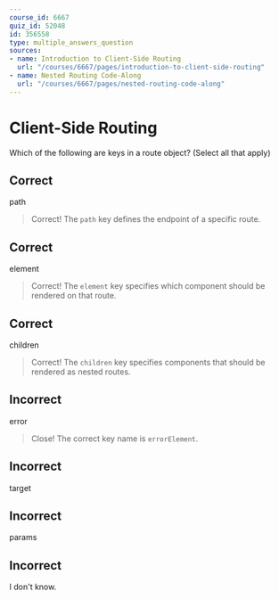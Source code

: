 ```yaml
---
course_id: 6667
quiz_id: 52048
id: 356558
type: multiple_answers_question
sources:
- name: Introduction to Client-Side Routing
  url: "/courses/6667/pages/introduction-to-client-side-routing"
- name: Nested Routing Code-Along
  url: "/courses/6667/pages/nested-routing-code-along"
---
```


# Client-Side Routing

Which of the following are keys in a route object? (Select all that apply)

## Correct

path

> Correct! The `path` key defines the endpoint of a specific route.

## Correct

element

> Correct! The `element` key specifies which component should be rendered on
> that route.

## Correct

children

> Correct! The `children` key specifies components that should be rendered as
> nested routes.

## Incorrect

error

> Close! The correct key name is `errorElement`.

## Incorrect

target

## Incorrect

params

## Incorrect

I don't know.
